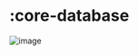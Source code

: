 # :core-database
![image](https://github.com/HMOAA/HMOA_ANDROID/assets/67788699/ba61ac53-7eb7-4350-bf38-9d2425d42301)
